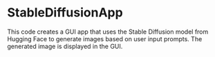 # StableDiffusionApp
This code creates a GUI app that uses the Stable Diffusion model from Hugging Face to generate images based on user input prompts. The generated image is displayed in the GUI.
